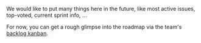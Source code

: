 We would like to put many things here in the future, like most active issues, top-voted, current sprint info, ...

For now, you can get a rough glimpse into the roadmap via the team's [backlog kanban](https://github.com/orgs/prisma-labs/projects/1).
